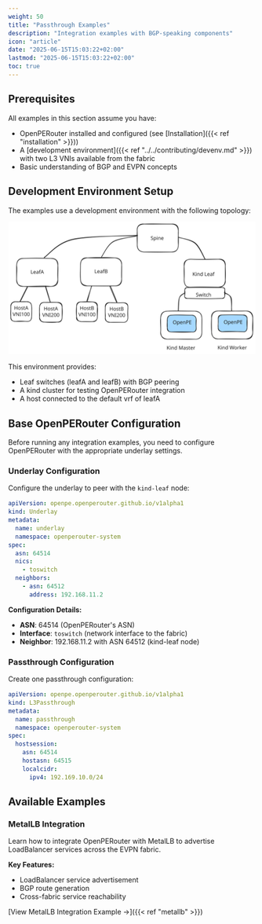 ```yaml
---
weight: 50
title: "Passthrough Examples"
description: "Integration examples with BGP-speaking components"
icon: "article"
date: "2025-06-15T15:03:22+02:00"
lastmod: "2025-06-15T15:03:22+02:00"
toc: true
---
```


## Prerequisites

All examples in this section assume you have:

- OpenPERouter installed and configured (see [Installation]({{< ref "installation" >}}))
- A [development environment]({{< ref "../../contributing/devenv.md" >}}) with two L3 VNIs available from the fabric
- Basic understanding of BGP and EVPN concepts

## Development Environment Setup

The examples use a development environment with the following topology:

![](/images/openpedevenv.svg)

This environment provides:

- Leaf switches (leafA and leafB) with BGP peering
- A kind cluster for testing OpenPERouter integration
- A host connected to the default vrf of leafA

## Base OpenPERouter Configuration

Before running any integration examples, you need to configure OpenPERouter with the appropriate underlay settings.

### Underlay Configuration

Configure the underlay to peer with the `kind-leaf` node:

```yaml
apiVersion: openpe.openperouter.github.io/v1alpha1
kind: Underlay
metadata:
  name: underlay
  namespace: openperouter-system
spec:
  asn: 64514
  nics:
    - toswitch
  neighbors:
    - asn: 64512
      address: 192.168.11.2
```

**Configuration Details:**

- **ASN**: 64514 (OpenPERouter's ASN)
- **Interface**: `toswitch` (network interface to the fabric)
- **Neighbor**: 192.168.11.2 with ASN 64512 (kind-leaf node)

### Passthrough Configuration

Create one passthrough configuration:

```yaml
apiVersion: openpe.openperouter.github.io/v1alpha1
kind: L3Passthrough
metadata:
  name: passthrough
  namespace: openperouter-system
spec:
  hostsession:
    asn: 64514
    hostasn: 64515
    localcidr:
      ipv4: 192.169.10.0/24
```


## Available Examples

### MetalLB Integration

Learn how to integrate OpenPERouter with MetalLB to advertise LoadBalancer services across the EVPN fabric.

**Key Features:**

- LoadBalancer service advertisement
- BGP route generation
- Cross-fabric service reachability

[View MetalLB Integration Example →]({{< ref "metallb" >}})


